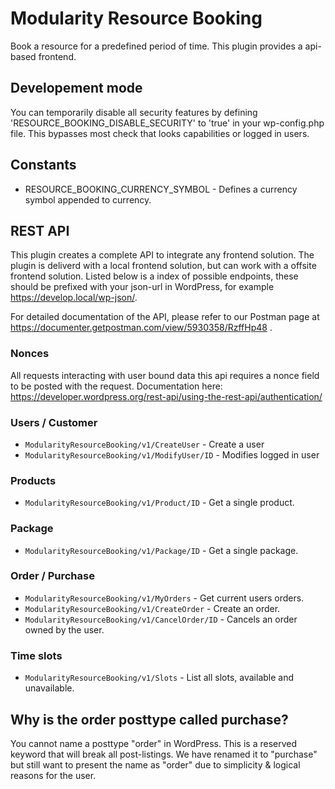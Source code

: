 # Modularity Resource Booking

Book a resource for a predefined period of time. This plugin provides a api-based frontend. 

## Developement mode
You can temporarily disable all security features by defining 'RESOURCE_BOOKING_DISABLE_SECURITY' to 'true' in your wp-config.php file. This bypasses most check that looks capabilities or logged in users.  

## Constants
- RESOURCE_BOOKING_CURRENCY_SYMBOL - Defines a currency symbol appended to currency. 

## REST API
This plugin creates a complete API to integrate any frontend solution. The plugin is deliverd with a local frontend solution, but can work with a offsite frontend solution. Listed below is a index of possible endpoints, these should be prefixed with your json-url in WordPress, for example https://develop.local/wp-json/. 

For detailed documentation of the API, please refer to our Postman page at https://documenter.getpostman.com/view/5930358/RzffHp48 . 

### Nonces
All requests interacting with user bound data this api requires a nonce field to be posted with the request. Documentation here: https://developer.wordpress.org/rest-api/using-the-rest-api/authentication/

### Users / Customer

* ``` ModularityResourceBooking/v1/CreateUser ``` - Create a user
* ``` ModularityResourceBooking/v1/ModifyUser/ID ``` - Modifies logged in user

### Products

* ``` ModularityResourceBooking/v1/Product/ID ``` - Get a single product. 

### Package

* ``` ModularityResourceBooking/v1/Package/ID ``` - Get a single package. 

### Order / Purchase

* ``` ModularityResourceBooking/v1/MyOrders ``` - Get current users orders. 
* ``` ModularityResourceBooking/v1/CreateOrder ``` - Create an order. 
* ``` ModularityResourceBooking/v1/CancelOrder/ID ``` - Cancels an order owned by the user. 

### Time slots

* ``` ModularityResourceBooking/v1/Slots ``` - List all slots, available and unavailable.

## Why is the order posttype called purchase? 
You cannot name a posttype "order" in WordPress. This is a reserved keyword that will break all post-listings. We have renamed it to "purchase" but still want to present the name as "order" due to simplicity & logical reasons for the user. 
